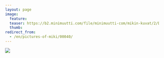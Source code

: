 ```yaml
---
layout: page
image:
  feature:
  teaser: https://b2.minimuutti.com/file/minimuutti-com/mikin-kuvat/2/DSC23679-245px.jpg
  thumb:
redirect_from:
  - /en/pictures-of-miki/00040/
---
```


[![](https://b2.minimuutti.com/file/minimuutti-com/mikin-kuvat/2/DSC23679-800px.jpg)](https://dl.dropboxusercontent.com/sh/ea1wtnz7z734o12/AAAohURHNIjvr80qYC1NH_7Za/mikin-kuvat/2/DSC23679.jpg)
